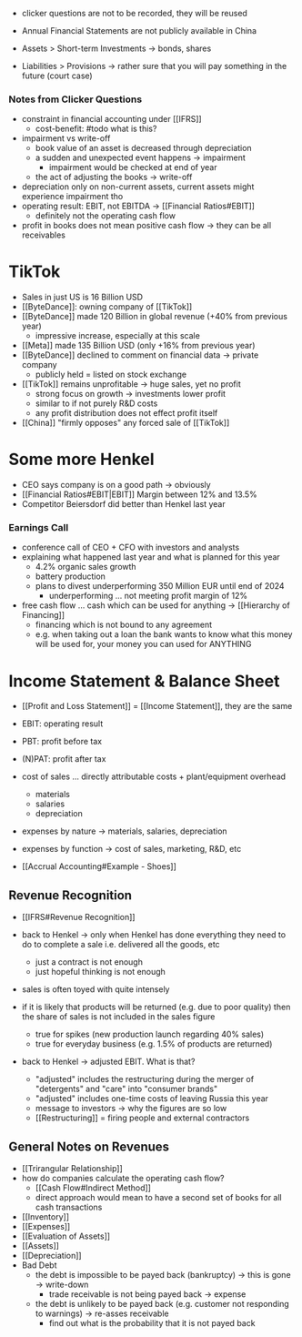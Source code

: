 - clicker questions are not to be recorded, they will be reused

- Annual Financial Statements are not publicly available in China
- Assets > Short-term Investments -> bonds, shares
- Liabilities > Provisions -> rather sure that you will pay something in the future (court case)
### Notes from Clicker Questions
- constraint in financial accounting under [[IFRS]]
	- cost-benefit: #todo what is this?
- impairment vs write-off
	- book value of an asset is decreased through depreciation
	- a sudden and unexpected event happens -> impairment
		- impairment would be checked at end of year
	- the act of adjusting the books -> write-off
- depreciation only on non-current assets, current assets might experience impairment tho
- operating result: EBIT, not EBITDA -> [[Financial Ratios#EBIT]]
	- definitely not the operating cash flow
- profit in books does not mean positive cash flow -> they can be all receivables
# TikTok
- Sales in just US is 16 Billion USD
- [[ByteDance]]: owning company of [[TikTok]]
- [[ByteDance]] made 120 Billion in global revenue (+40% from previous year)
	- impressive increase, especially at this scale
- [[Meta]] made 135 Billion USD (only +16% from previous year)
- [[ByteDance]] declined to comment on financial data -> private company
	- publicly held = listed on stock exchange
- [[TikTok]] remains unprofitable -> huge sales, yet no profit
	- strong focus on growth -> investments lower profit
	- similar to if not purely R&D costs
	- any profit distribution does not effect profit itself
- [[China]] "firmly opposes" any forced sale of [[TikTok]]
# Some more Henkel
- CEO says company is on a good path -> obviously
- [[Financial Ratios#EBIT|EBIT]] Margin between 12% and 13.5%
- Competitor Beiersdorf did better than Henkel last year
### Earnings Call
- conference call of CEO + CFO with investors and analysts
- explaining what happened last year and what is planned for this year
	- 4.2% organic sales growth
	- battery production
	- plans to divest underperforming 350 Million EUR until end of 2024
		- underperforming ... not meeting profit margin of 12%
- free cash flow ... cash which can be used for anything -> [[Hierarchy of Financing]]
	- financing which is not bound to any agreement
	- e.g. when taking out a loan the bank wants to know what this money will be used for, your money you can used for ANYTHING
# Income Statement & Balance Sheet
- [[Profit and Loss Statement]] = [[Income Statement]], they are the same
- EBIT: operating result
- PBT: profit before tax
- (N)PAT: profit after tax
- cost of sales ... directly attributable costs + plant/equipment overhead
	- materials
	- salaries
	- depreciation
- expenses by nature -> materials, salaries, depreciation
- expenses by function -> cost of sales, marketing, R&D, etc

- [[Accrual Accounting#Example - Shoes]]

## Revenue Recognition
- [[IFRS#Revenue Recognition]]

- back to Henkel -> only when Henkel has done everything they need to do to complete a sale i.e. delivered all the goods, etc
	- just a contract is not enough
	- just hopeful thinking is not enough
- sales is often toyed with quite intensely

- if it is likely that products will be returned (e.g. due to poor quality) then the share of sales is not included in the sales figure
	- true for spikes (new production launch regarding 40% sales)
	- true for everyday business (e.g. 1.5% of products are returned)

- back to Henkel -> adjusted EBIT. What is that?
	- "adjusted" includes the restructuring during the merger of "detergents" and "care" into "consumer brands"
	- "adjusted" includes one-time costs of leaving Russia this year
	- message to investors -> why the figures are so low
	- [[Restructuring]] = firing people and external contractors

## General Notes on Revenues
- [[Trirangular Relationship]]
- how do companies calculate the operating cash flow?
	- [[Cash Flow#Indirect Method]] 
	- direct approach would mean to have a second set of books for all cash transactions
- [[Inventory]]
- [[Expenses]]
- [[Evaluation of Assets]]
- [[Assets]]
- [[Depreciation]]
- Bad Debt
	- the debt is impossible to be payed back (bankruptcy) -> this is gone -> write-down
		- trade receivable is not being payed back -> expense
	- the debt is unlikely to be payed back (e.g. customer not responding to warnings) -> re-asses receivable
		- find out what is the probability that it is not payed back